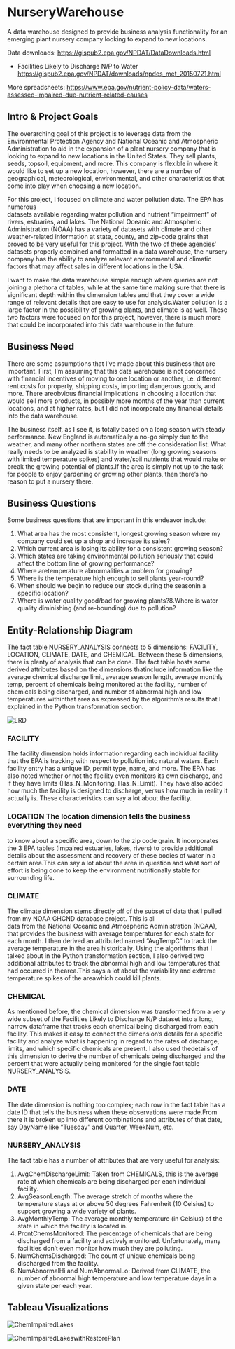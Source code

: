 # NurseryWarehouse
A data warehouse designed to provide business analysis functionality for an emerging plant nursery company looking to expand to new locations.

Data downloads: https://gispub2.epa.gov/NPDAT/DataDownloads.html

- Facilities Likely to Discharge N/P to Water
https://gispub2.epa.gov/NPDAT/downloads/npdes_met_20150721.html

More spreadsheets:
https://www.epa.gov/nutrient-policy-data/waters-assessed-impaired-due-nutrient-related-causes

## Intro & Project Goals
The overarching goal of this project is to leverage data from the Environmental Protection Agency
and National Oceanic and Atmospheric Administration to aid in the expansion of a plant nursery 
company that is looking to expand to new locations in the United States.  They sell plants, seeds, 
topsoil, equipment, and more.  This company is flexible in where it would like to set up a new 
location, however, there are a number of geographical, meteorological, environmental, and other 
characteristics that come into play when choosing a new location.  

For this project, I focused on climate and water pollution data. The  EPA  has  numerous  
datasets  available  regarding  water  pollution  and  nutrient “impairment” of rivers, 
estuaries, and lakes.  The National Oceanic and Atmospheric Administration (NOAA) has a 
variety of datasets with climate and other weather-related information at state, county, 
and zip-code grains that proved to be very useful for this project. With the two of these 
agencies’ datasets properly combined and formatted in a data warehouse, the nursery company 
has the ability to analyze relevant environmental and climatic factors that may affect sales 
in different locations in the USA.

I want to make the data warehouse simple enough where queries are not joining a plethora of 
tables, while at the same time making sure that there is significant depth within the 
dimension tables and that they cover a wide range of relevant details that are easy to use 
for analysis.Water pollution is a large factor in the possibility of growing plants, and 
climate is as well. These two factors were focused on for this project, however, there is 
much more that could be incorporated into this data warehouse in the future.

## Business Need
There are some assumptions that I’ve made about this business that are important.  First, I’m 
assuming that this data warehouse is not concerned with financial incentives of moving to one 
location or another, i.e. different rent costs for property, shipping costs, importing  dangerous
goods,  and  more.    There areobvious  financial  implications  in choosing a location that 
would sell more products, in possibly more months of the year than current locations, and at 
higher rates, but I did not incorporate any financial details into the data warehouse.
  
The business itself, as I see it, is totally based on a long season with steady performance. 
New England is automatically a no-go simply due to the weather, and many other northern states 
are off the consideration list.  What really needs to be analyzed is stability in weather 
(long growing seasons with limited temperature spikes) and water/soil nutrients that would 
make or break the growing potential of plants.If the area is simply not up to the task for 
people to enjoy gardening or growing other plants, then there’s no reason to put a nursery there. 

## Business Questions
Some business questions that are important in this endeavor include:
 1. What area has the most consistent, longest growing season where my company could set up a shop and increase its sales?
 2. Which current area is losing its ability for a consistent growing season?
 3. Which states are taking environmental pollution seriously that could affect the bottom line of growing performance?
 4. Where aretemperature abnormalities a problem for growing?
 5. Where is the temperature high enough to sell plants year-round?
 6. When should we begin to reduce our stock during the seasonin a specific location?
 7. Where is water quality good/bad for growing plants?8.Where is water quality diminishing (and re-bounding) due to pollution?

## Entity-Relationship Diagram

The fact table NURSERY_ANALYSIS connects to 5 dimensions: FACILITY, LOCATION, CLIMATE, DATE, 
and CHEMICAL.  Between these 5 dimensions, there is plenty of analysis that can be done. 
The fact table hosts some derived attributes based on the dimensions thatinclude information 
like the average chemical discharge limit, average season length, average monthly temp, percent 
of chemicals being monitored at the facility, number of chemicals being discharged, and number 
of abnormal high and low temperatures withinthat area as expressed by the algorithm’s results 
that I explained in the Python transformation section.

![ERD](./docs/nurseryERD.png)

### FACILITY
The facility dimension holds information regarding each individual facility that the EPA is tracking with respect 
to pollution into natural waters.  Each facility entry has a unique ID, permit type, name, and more.  The EPA has also noted 
whether or not the facility even monitors its own discharge, and if they have limits (Has_N_Monitoring, Has_N_Limit). 
They have also added how much the facility is designed to discharge, versus how much in reality it actually is. 
These characteristics can say a lot about the facility.

### LOCATION The location dimension tells the business everything they need 
to know about a specific area, down to the zip code grain.  It incorporates the 3 EPA tables (impaired estuaries, lakes, rivers) 
to provide additional details about the assessment and recovery of these bodies of water in a certain area.This can say a lot 
about the area in question and what sort of effort is being done to keep the environment nutritionally stable for surrounding life.

### CLIMATE 
The climate dimension stems directly off of the subset of data that I pulled from my NOAA GHCND database  project. This  is  all  
data  from  the  National  Oceanic  and  Atmospheric Administration (NOAA), that provides the business with average temperatures 
for each state for each month.  I then derived an attributed named “AvgTempC” to track the average temperature in the area 
historically.  Using the algorithms that I talked about in the Python transformation section, I also derived two additional 
attributes to track the abnormal high and low temperatures that had occurred in thearea.This says a lot about the variability 
and extreme temperature spikes of the areawhich could kill plants.

### CHEMICAL
As mentioned before, the chemical dimension was 
transformed from a very wide subset of the Facilities Likely to Discharge N/P dataset into a long, narrow dataframe 
that tracks each chemical being discharged from each facility.  This makes it easy to connect the dimension’s details 
for a specific facility and analyze what is happening in regard to the rates of discharge, limits, and which specific 
chemicals are present.  I also used thedetails of this dimension to derive the number of chemicals being discharged and 
the percent that were actually being monitored for the single fact table NURSERY_ANALYSIS.

### DATE
The date dimension is nothing too complex; each row in the fact table has a date ID that tells the business when these 
observations were made.From there it is broken up into different combinations and attributes of that date, say DayName 
like “Tuesday” and Quarter, WeekNum, etc.

### NURSERY_ANALYSIS
The fact table has a number of attributes that are very useful for analysis:

1. AvgChemDischargeLimit: Taken from CHEMICALS, this is the average rate at which chemicals are being discharged per each individual facility.
2. AvgSeasonLength: The average stretch of months where the temperature stays at or above 50 degrees Fahrenheit (10 Celsius) to support growing a wide variety of plants.
3. AvgMonthlyTemp: The average monthly temperature (in Celsius) of the state in which the facility is located in.
4. PrcntChemsMonitored: The percentage of chemicals that are being discharged from a facility and actively monitored.  Unfortunately, many facilities don’t even monitor how much they are polluting.
5. NumChemsDischarged: The count of unique chemicals being discharged from the facility.
6. NumAbnormalHi and NumAbnormalLo: Derived  from  CLIMATE,  the  number  of  abnormal  high  temperature  and  low temperature days in a given state per each year.

## Tableau Visualizations
![ChemImpairedLakes](./vis/Lakes_Impaired_Prct.png)

![ChemImpairedLakeswithRestorePlan](./vis/Lakes_Impaired_Restoration_Prct.png)
